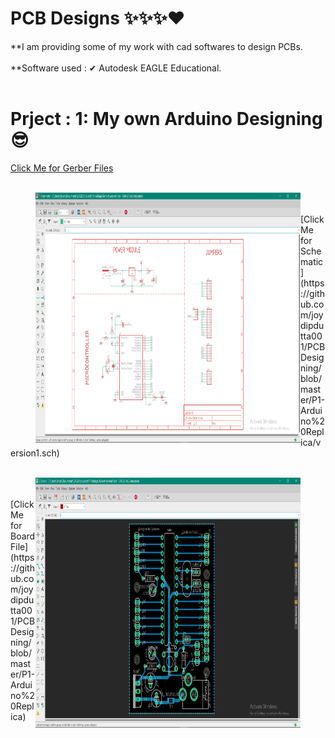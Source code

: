 # PCB Designs ✨✨✨❤
**I am providing some of my work with cad softwares to design PCBs.
<br></br>
**Software used : ✔ Autodesk EAGLE Educational.
<br></br>

# Prject : 1: My own Arduino Designing 😎
[Click Me for Gerber Files](https://github.com/joydipdutta001/PCBDesigning/tree/master/P1-Arduino%20Replica/version1_2020-08-09)
<br></br>
<figure>
    <img align='left' src="https://github.com/joydipdutta001/PCBDesigning/blob/master/ScreanShots/Screenshot%20(117).png" width='1000' height='400'>
</figure>
<br></br>
[Click Me for Schematic](https://github.com/joydipdutta001/PCBDesigning/blob/master/P1-Arduino%20Replica/version1.sch)
<br></br>
<figure>
    <img align='right' src="https://github.com/joydipdutta001/PCBDesigning/blob/master/ScreanShots/Screenshot%20(116).png" width='1000' height='400'>
</figure>
<br></br>
[Click Me for Board File](https://github.com/joydipdutta001/PCBDesigning/blob/master/P1-Arduino%20Replica)
<br></br>


